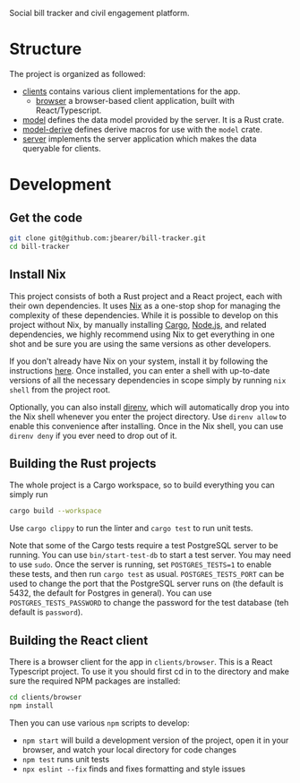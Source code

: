 Social bill tracker and civil engagement platform.

# Structure

The project is organized as followed:

* [clients](clients) contains various client implementations for the app.
    - [browser](clients/browser) a browser-based client application, built with React/Typescript.
* [model](model) defines the data model provided by the server. It is a Rust crate.
* [model-derive](model-derive) defines derive macros for use with the `model` crate.
* [server](server) implements the server application which makes the data queryable for clients.

# Development

## Get the code

```bash
git clone git@github.com:jbearer/bill-tracker.git
cd bill-tracker
```

## Install Nix

This project consists of both a Rust project and a React project, each with their own dependencies.
It uses [Nix](https://nixos.org/) as a one-stop shop for managing the complexity of these
dependencies. While it is possible to develop on this project without Nix, by manually installing
[Cargo](https://doc.rust-lang.org/cargo/), [Node.js](https://nodejs.org/en), and related
dependencies, we highly recommend using Nix to get everything in one shot and be sure you are using
the same versions as other developers.

If you don't already have Nix on your system, install it by following the instructions
[here](https://nixos.org/download.html). Once installed, you can enter a shell with up-to-date
versions of all the necessary dependencies in scope simply by running `nix shell` from the project
root.

Optionally, you can also install [direnv](https://direnv.net/), which will automatically drop you into the Nix
shell whenever you enter the project directory. Use `direnv allow` to enable this convenience after
installing. Once in the Nix shell, you can use `direnv deny` if you ever need to drop out of it.

## Building the Rust projects

The whole project is a Cargo workspace, so to build everything you can simply run

```bash
cargo build --workspace
```

Use `cargo clippy` to run the linter and `cargo test` to run unit tests.

Note that some of the Cargo tests require a test PostgreSQL server to be running. You can use
`bin/start-test-db` to start a test server. You may need to use `sudo`. Once the server is
running, set `POSTGRES_TESTS=1` to enable these tests, and then run `cargo test` as usual.
`POSTGRES_TESTS_PORT` can be used to change the port that the PostgreSQL server runs on (the default
is 5432, the default for Postgres in general). You can use `POSTGRES_TESTS_PASSWORD` to change the
password for the test database (teh default is `password`).

## Building the React client

There is a browser client for the app in `clients/browser`. This is a React Typescript project. To
use it you should first cd in to the directory and make sure the required NPM packages are
installed:

```bash
cd clients/browser
npm install
```

Then you can use various `npm` scripts to develop:
* `npm start` will build a development version of the project, open it in your browser, and watch
  your local directory for code changes
* `npm test` runs unit tests
* `npx eslint --fix` finds and fixes formatting and style issues
